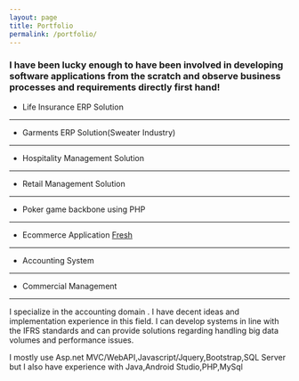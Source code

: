 ```yaml
---
layout: page
title: Portfolio
permalink: /portfolio/
---
```


### I have been lucky enough to have been involved in developing software applications from the scratch and observe business processes and requirements directly first hand!

* Life Insurance ERP Solution 
---
* Garments ERP Solution(Sweater Industry)
---
* Hospitality Management Solution
---
* Retail Management Solution
---
* Poker game backbone using PHP 
---
* Ecommerce Application   <a href="http://www.e-freshstore.com/" target="_blank">Fresh</a>
---
* Accounting System
---
* Commercial Management
---

I specialize in the accounting domain . I have decent ideas and implementation experience in this field.
I can develop systems in line with the IFRS standards and can provide solutions regarding handling big data volumes and performance issues.

I mostly use Asp.net MVC/WebAPI,Javascript/Jquery,Bootstrap,SQL Server but I also have experience with Java,Android Studio,PHP,MySql

